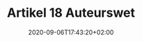---
title: "Artikel 18 Auteurswet"
date: 2020-09-06T17:43:20+02:00
draft: false
exceptions:
- info53h
memberstates:
- NL 
score: 2
description: "Artikel 18 Auteurswet implements the exception from Art 5(3)h InfoSoc. " 
benficiaries:
- Anyone
purposes: 
- No purpose limitation 
usage:
- Reproduction
- Making available to the public
subjectmatter:
- Scultures
- Paintings 
- Works of architecture 
compensation: 
- Not required
attribution: 
- Not required
otherConditions:
- The work needs to be reproduced in its original context 
- It is not authorized to reproduce more than a few works or an individual author in a compilation work.
remarks: "" 
link: https://wetten.overheid.nl/jci1.3:c:BWBR0001886&hoofdstuk=I&paragraaf=6&artikel=18&z=2018-10-11&g=2018-10-11
---